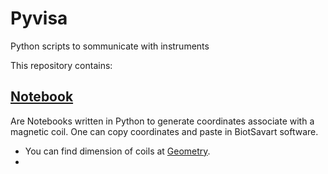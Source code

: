 # Pyvisa
Python scripts to sommunicate with instruments 


This repository contains:
## [Notebook](https://github.com/Rtavakol/MagLab/tree/main/Coordinate%20Files)
Are Notebooks written in Python to generate coordinates associate with a magnetic coil. One can copy coordinates and paste in BiotSavart software.

* You can find dimension of coils at [Geometry](). 
* 

